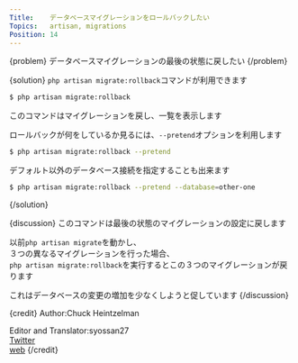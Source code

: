 ```yaml
---
Title:    データベースマイグレーションをロールバックしたい
Topics:   artisan, migrations
Position: 14
---
```


{problem}
データベースマイグレーションの最後の状態に戻したい
{/problem}

{solution}
`php artisan migrate:rollback`コマンドが利用できます

```bash
$ php artisan migrate:rollback
```

このコマンドはマイグレーションを戻し、一覧を表示します

ロールバックが何をしているか見るには、`--pretend`オプションを利用します

```bash
$ php artisan migrate:rollback --pretend
```

デフォルト以外のデータベース接続を指定することも出来ます

```bash
$ php artisan migrate:rollback --pretend --database=other-one
```
{/solution}

{discussion}
このコマンドは最後の状態のマイグレーションの設定に戻します

以前`php artisan migrate`を動かし、  
３つの異なるマイグレーションを行った場合、  
`php artisan migrate:rollback`を実行するとこの３つのマイグレーションが戻ります

これはデータベースの変更の増加を少なくしようと促しています
{/discussion}

{credit}
Author:Chuck Heintzelman

Editor and Translator:syossan27  
[Twitter](https://twitter.com/syossan27)  
[web](http://syossan.hateblo.jp)
{/credit}
